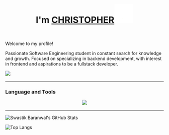 <h1 align="center">I'm <a href="https://github.com/Aryagm">CHRISTOPHER<a><img src="https://github.com/Kathryn-Jie/Kathryn-Jie/blob/main/wave.gif" width="60px"/></h1>
<Br>

Welcome to my profile!

Passionate Software Engineering student in constant search for knowledge and growth. Focused on specializing in backend development, with interest in frontend and aspirations to be a fullstack developer.

<img src="https://komarev.com/ghpvc/?username=CHRISTOPHERP43Z&style=for-the-badge" />

---

### Language and Tools
<p align="center">
  <a href="https://skillicons.dev">
    <img src="https://skillicons.dev/icons?i=python,javascript,react,html,css,php,mysql,idea,git,github,vscode,figma,discord" />
  </a>
</p>


---
![Swastik Baranwal's GitHub Stats](https://github-readme-stats.vercel.app/api?username=CHRISTOPHERP43Z&show_icons=true&include_all_commits=true)

![Top Langs](https://github-readme-stats.vercel.app/api/top-langs/?username=CHRISTOPHERP43Z&layout=compact)


